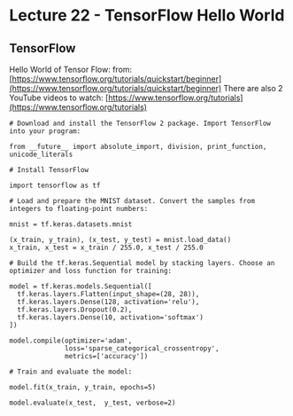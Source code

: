 














# Lecture 22 - TensorFlow Hello World

## TensorFlow

Hello World of Tensor Flow: from: [https://www.tensorflow.org/tutorials/quickstart/beginner](https://www.tensorflow.org/tutorials/quickstart/beginner)
There are also 2 YouTube videos to watch: [https://www.tensorflow.org/tutorials](https://www.tensorflow.org/tutorials)

```
# Download and install the TensorFlow 2 package. Import TensorFlow into your program:

from __future__ import absolute_import, division, print_function, unicode_literals

# Install TensorFlow

import tensorflow as tf

# Load and prepare the MNIST dataset. Convert the samples from integers to floating-point numbers:

mnist = tf.keras.datasets.mnist

(x_train, y_train), (x_test, y_test) = mnist.load_data()
x_train, x_test = x_train / 255.0, x_test / 255.0

# Build the tf.keras.Sequential model by stacking layers. Choose an optimizer and loss function for training:

model = tf.keras.models.Sequential([
  tf.keras.layers.Flatten(input_shape=(28, 28)),
  tf.keras.layers.Dense(128, activation='relu'),
  tf.keras.layers.Dropout(0.2),
  tf.keras.layers.Dense(10, activation='softmax')
])

model.compile(optimizer='adam',
              loss='sparse_categorical_crossentropy',
              metrics=['accuracy'])

# Train and evaluate the model:

model.fit(x_train, y_train, epochs=5)

model.evaluate(x_test,  y_test, verbose=2)

```

